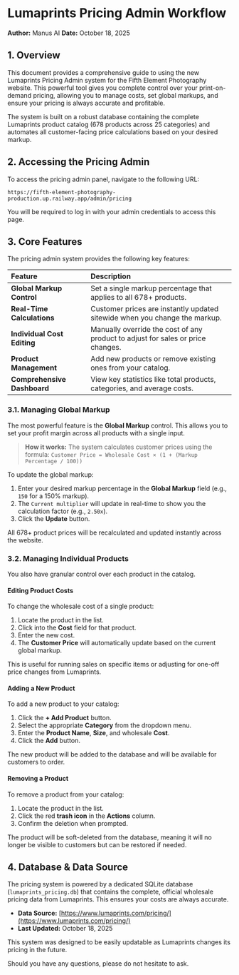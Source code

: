 # Lumaprints Pricing Admin Workflow

**Author:** Manus AI
**Date:** October 18, 2025

## 1. Overview

This document provides a comprehensive guide to using the new Lumaprints Pricing Admin system for the Fifth Element Photography website. This powerful tool gives you complete control over your print-on-demand pricing, allowing you to manage costs, set global markups, and ensure your pricing is always accurate and profitable.

The system is built on a robust database containing the complete Lumaprints product catalog (678 products across 25 categories) and automates all customer-facing price calculations based on your desired markup.

## 2. Accessing the Pricing Admin

To access the pricing admin panel, navigate to the following URL:

```
https://fifth-element-photography-production.up.railway.app/admin/pricing
```

You will be required to log in with your admin credentials to access this page.

## 3. Core Features

The pricing admin system provides the following key features:

| Feature | Description |
| :--- | :--- |
| **Global Markup Control** | Set a single markup percentage that applies to all 678+ products. | 
| **Real-Time Calculations** | Customer prices are instantly updated sitewide when you change the markup. |
| **Individual Cost Editing** | Manually override the cost of any product to adjust for sales or price changes. |
| **Product Management** | Add new products or remove existing ones from your catalog. |
| **Comprehensive Dashboard** | View key statistics like total products, categories, and average costs. |

### 3.1. Managing Global Markup

The most powerful feature is the **Global Markup** control. This allows you to set your profit margin across all products with a single input.

> **How it works:** The system calculates customer prices using the formula:
> `Customer Price = Wholesale Cost × (1 + (Markup Percentage / 100))`

To update the global markup:

1.  Enter your desired markup percentage in the **Global Markup** field (e.g., `150` for a 150% markup).
2.  The `Current multiplier` will update in real-time to show you the calculation factor (e.g., `2.50x`).
3.  Click the **Update** button.

All 678+ product prices will be recalculated and updated instantly across the website.

### 3.2. Managing Individual Products

You also have granular control over each product in the catalog.

#### Editing Product Costs

To change the wholesale cost of a single product:

1.  Locate the product in the list.
2.  Click into the **Cost** field for that product.
3.  Enter the new cost.
4.  The **Customer Price** will automatically update based on the current global markup.

This is useful for running sales on specific items or adjusting for one-off price changes from Lumaprints.

#### Adding a New Product

To add a new product to your catalog:

1.  Click the **+ Add Product** button.
2.  Select the appropriate **Category** from the dropdown menu.
3.  Enter the **Product Name**, **Size**, and wholesale **Cost**.
4.  Click the **Add** button.

The new product will be added to the database and will be available for customers to order.

#### Removing a Product

To remove a product from your catalog:

1.  Locate the product in the list.
2.  Click the red **trash icon** in the **Actions** column.
3.  Confirm the deletion when prompted.

The product will be soft-deleted from the database, meaning it will no longer be visible to customers but can be restored if needed.

## 4. Database & Data Source

The pricing system is powered by a dedicated SQLite database (`lumaprints_pricing.db`) that contains the complete, official wholesale pricing data from Lumaprints. This ensures your costs are always accurate.

-   **Data Source:** [https://www.lumaprints.com/pricing/](https://www.lumaprints.com/pricing/)
-   **Last Updated:** October 18, 2025

This system was designed to be easily updatable as Lumaprints changes its pricing in the future.

Should you have any questions, please do not hesitate to ask.

